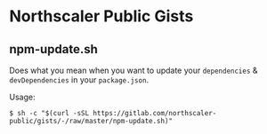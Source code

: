 # Northscaler Public Gists

## npm-update.sh
Does what you mean when you want to update your `dependencies` & `devDependencies` in your `package.json`.

Usage:
```shell script
$ sh -c "$(curl -sSL https://gitlab.com/northscaler-public/gists/-/raw/master/npm-update.sh)"
```
